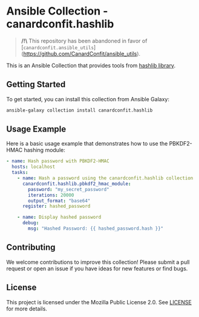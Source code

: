 # Ansible Collection - canardconfit.hashlib

> **/!\\** This repository has been abandoned in favor of [`canardconfit.ansible_utils`] (https://github.com/CanardConfit/ansible_utils).

This is an Ansible Collection that provides tools from [hashlib library](https://docs.python.org/3/library/hashlib.html).

## Getting Started

To get started, you can install this collection from Ansible Galaxy:

```bash
ansible-galaxy collection install canardconfit.hashlib
```

## Usage Example

Here is a basic usage example that demonstrates how to use the PBKDF2-HMAC hashing module:

```yaml
- name: Hash password with PBKDF2-HMAC
  hosts: localhost
  tasks:
    - name: Hash a password using the canardconfit.hashlib collection
      canardconfit.hashlib.pbkdf2_hmac_module:
        password: "my_secret_password"
        iterations: 20000
        output_format: "base64"
      register: hashed_password

    - name: Display hashed password
      debug:
        msg: "Hashed Password: {{ hashed_password.hash }}"
```

## Contributing

We welcome contributions to improve this collection! Please submit a pull request or open an issue if you have ideas for new features or find bugs.

## License

This project is licensed under the Mozilla Public License 2.0. See [LICENSE](LICENSE) for more details.

